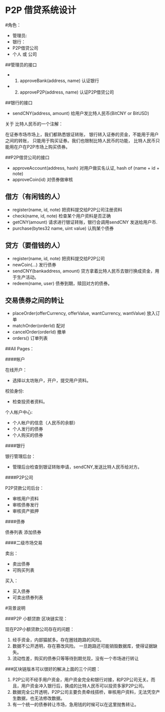 # P2P 借贷系统设计

#角色： 
* 管理员:
* 银行：
* P2P借贷公司
* 个人 或 公司

##管理员的接口

* 1. approveBank(address, name) 认证银行
* 2. approveP2P(address, name)  认证P2P借贷公司

##银行的接口

* sendCNY(address, amount) 给用户发比特人民币(BitCNY or BitUSD)

关于 比特人民币的一个注解：

在证券市场市场上，我们都熟悉银证转账，
银行转入证券的资金，不能用于用户之间的转账，
只能用于购买证券。我们也限制比特人民币的功能，
比特人民币只能用在户在P2P市场上购买债券。

##P2P借贷公司的接口

* approveAccount(address, hash)  对用户做实名认证, hash of (name + id + note)
* approveCoin(id) 对债券做审核

## 借方（有闲钱的人）

* register(name, id, note)  把资料提交给P2P公司注册资料
* check(name, id, note)     检查某个用户资料是否正确
* getCNY(amount)            请求进行银证转账，银行会调用sendCNY 发送给用户币. 
* purchase(bytes32 name, uint value) 认购某个债券

## 贷方（要借钱的人）

* register(name, id, note)     把资料提交给P2P公司 
* newCoin(...)                 发行债券
* sendCNY(bankaddress, amount) 贷方拿着比特人民币去银行换成资金，用于生产活动。
* redeem(name, user)           债券到期，赎回对方的债券。


## 交易债券之间的转让

* placeOrder(offerCurrency, offerValue, wantCurrency, wantValue) 放入订单
* matchOrder(orderId)  配对
* cancelOrder(orderId) 撤单
* orders()             订单列表

##All  Pages：

####帐户

在线开户：
* 选择以太坊账户，开户，提交用户资料。

校验身份:
* 检查投资者资料。

个人帐户中心:
* 个人帐户的信息（人民币的余额）
* 个人发行的债券
* 个人购买的债券

####银行

银行管理后台：
* 管理后台检查到银证转账申请，sendCNY,发送比特人民币给对方。

####P2P公司

P2P贷款公司后台：

* 审核用户资料
* 审核债券发行
* 审核资产抵押

####债券

债券列表
添加债券

####二级市场交易

卖出：
* 卖出债券
* 可购买列表

买入：
* 买入债券
* 可卖出债券列表

#背景说明

###P2P 小额贷款 区块链实现：

现在P2P小额贷款公司存在的问题：

1. 经手资金，内部猫腻多。存在圈钱跑路的风险。
2. 数据不公开透明，存在篡改风险。
一旦跑路还可能销毁数据库，使得证据缺失。
3. 流动性差，购买的债券只等等待到期兑现，没有一个市场进行转让

###区块链版本可以很好的解决上面的三个问题：

1. P2P公司不经手用户资金，用户资金完全和银行对接，和P2P公司无关。而且，用户资金冲入银行后，换成的比特人民币可以投资多家P2P公司。
2. 数据完全公开透明，P2P公司主要负责牵线搭桥，审核用户资料，无法凭空产生数据，也无法修改数据。
3. 有一个统一的债券转让市场，急用钱的时候可以在这里抛售转让。

